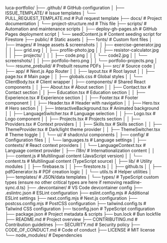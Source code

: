 luca-portfolio/
├── .github/                      # GitHub configuration
│   ├── ISSUE_TEMPLATE/           # Issue templates
│   └── PULL_REQUEST_TEMPLATE.md  # Pull request template
├── docs/                        # Project documentation
│   └── project-structure.md     # This file
├── scripts/                     # Automation and maintenance scripts
│   ├── deploy-gh-pages.sh       # GitHub Pages deployment script
│   └── seedContent.js           # Content seeding script for Firestore
├── public/                      # Static assets
│   ├── fonts/                   # Custom font files
│   ├── images/                  # Image assets & screenshots
│   │   ├── exercise-generator.jpg
│   │   ├── grid.svg
│   │   ├── profile-photo.jpg
│   │   ├── resistor-calculator.jpg
│   │   ├── projects/
│   │   │   ├── code.png
│   │   │   └── code2.jpg
│   │   └── screenshots/
│   │       ├── portfolio-hero.png
│   │       └── portfolio-projects.png
│   └── resume_prebuild/         # Prebuilt resume PDFs
├── src/                         # Source code
│   ├── app/                     # Next.js App Router
│   │   ├── layout.tsx           # Root layout
│   │   ├── page.tsx             # Main page
│   │   ├── globals.css          # Global styles
│   │   └── ClientBody.tsx       # Client wrapper
│   ├── components/              # Shared React components
│   │   ├── About.tsx             # About section
│   │   ├── Contact.tsx           # Contact section
│   │   ├── Education.tsx         # Education section
│   │   ├── Experience.tsx        # Experience section
│   │   ├── Footer.tsx            # Footer component
│   │   ├── Header.tsx            # Header with navigation
│   │   ├── Hero.tsx              # Hero section
│   │   ├── InteractiveBackground.tsx # Animated background
│   │   ├── LanguageSwitcher.tsx  # Language selection
│   │   ├── Logo.tsx              # Logo component
│   │   ├── Projects.tsx          # Projects section
│   │   ├── Providers.tsx         # Context providers
│   │   ├── Skills.tsx            # Skills section
│   │   ├── ThemeProvider.tsx     # Dark/light theme provider
│   │   ├── ThemeSwitcher.tsx     # Theme toggle
│   │   └── ui/                   # shadcn/ui components
│   ├── config/                  # Configuration files
│   │   └── languages.ts          # Language settings
│   ├── contexts/                # React context providers
│   │   └── LanguageContext.tsx   # Language context provider
│   ├── i18n/                    # Internationalization content
│   │   ├── content.js            # Multilingual content (JavaScript version)
│   │   └── content.ts            # Multilingual content (TypeScript source)
│   ├── lib/                     # Utility modules
│   │   ├── firebase.ts
│   │   ├── firestore.ts
│   │   ├── github.ts
│   │   ├── pdfGenerator.ts      # PDF creation logic
│   │   └── utils.ts             # Helper utilities
│   ├── templates/               # JSON/data templates
│   └── types/                   # TypeScript custom types (ensure no other critical types are here if removing readline-sync.d.ts)
├── .devcontainer/               # VS Code devcontainer config
├── .eslintrc.json               # ESLint configuration
├── eslint.config.mjs            # Additional ESLint settings
├── next.config.mjs              # Next.js configuration
├── postcss.config.mjs           # PostCSS configuration
├── tailwind.config.ts           # Tailwind CSS configuration
├── tsconfig.json                # TypeScript configuration
├── package.json                 # Project metadata & scripts
├── bun.lock                     # Bun lockfile
├── README.md                    # Project overview
├── CONTRIBUTING.md              # Contribution guidelines
├── SECURITY.md                  # Security policy
├── CODE_OF_CONDUCT.md           # Code of conduct
├── LICENSE                      # MIT license
└── node_modules/                # Dependencies
